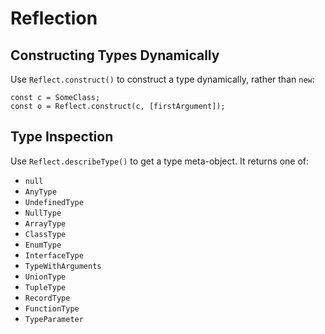 # Reflection

## Constructing Types Dynamically

Use `Reflect.construct()` to construct a type dynamically, rather than `new`:

```
const c = SomeClass;
const o = Reflect.construct(c, [firstArgument]);
```

## Type Inspection

Use `Reflect.describeType()` to get a type meta-object. It returns one of:

- `null`
- `AnyType`
- `UndefinedType`
- `NullType`
- `ArrayType`
- `ClassType`
- `EnumType`
- `InterfaceType`
- `TypeWithArguments`
- `UnionType`
- `TupleType`
- `RecordType`
- `FunctionType`
- `TypeParameter`